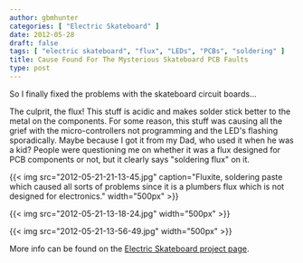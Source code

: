 ```yaml
---
author: gbmhunter
categories: [ "Electric Skateboard" ]
date: 2012-05-28
draft: false
tags: [ "electric skateboard", "flux", "LEDs", "PCBs", "soldering" ]
title: Cause Found For The Mysterious Skateboard PCB Faults
type: post
---
```


So I finally fixed the problems with the skateboard circuit boards...

The culprit, the flux! This stuff is acidic and makes solder stick better to the metal on the components. For some reason, this stuff was causing all the grief with the micro-controllers not programming and the LED's flashing sporadically. Maybe because I got it from my Dad, who used it when he was a kid? People were questioning me on whether it was a flux designed for PCB components or not, but it clearly says "soldering flux" on it.

{{< img src="2012-05-21-21-13-45.jpg" caption="Fluxite, soldering paste which caused all sorts of problems since it is a plumbers flux which is not designed for electronics."  width="500px" >}}

{{< img src="2012-05-21-13-18-24.jpg"   width="500px" >}}

{{< img src="2012-05-21-13-56-49.jpg"   width="500px" >}}

More info can be found on the [Electric Skateboard project page](/electronics/projects/electric-skateboard).
